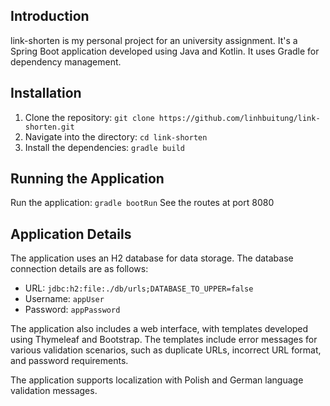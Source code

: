## Introduction

link-shorten is my personal project for an university assignment. It's a Spring Boot application developed using Java and Kotlin. It uses Gradle for dependency management.


## Installation

1. Clone the repository: `git clone https://github.com/linhbuitung/link-shorten.git`
2. Navigate into the directory: `cd link-shorten`
3. Install the dependencies: `gradle build`

## Running the Application

Run the application: `gradle bootRun`
See the routes at port 8080

## Application Details

The application uses an H2 database for data storage. The database connection details are as follows:

- URL: `jdbc:h2:file:./db/urls;DATABASE_TO_UPPER=false`
- Username: `appUser`
- Password: `appPassword`

The application also includes a web interface, with templates developed using Thymeleaf and Bootstrap. The templates include error messages for various validation scenarios, such as duplicate URLs, incorrect URL format, and password requirements.

The application supports localization with Polish and German language validation messages.

